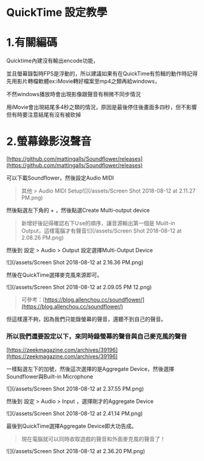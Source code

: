 # QuickTime 設定教學

# 1.有關編碼

Quicktime內建沒有輸出encode功能，

並且螢幕錄製時FPS是浮動的，所以建議如果有在QuickTime有剪輯的動作時記得先用影片轉檔軟體ex:iMovie轉好檔案至mp4之類再給windows，

不然windows播放時會出現影像跟聲音有稍微不同步情況

用iMovie會出現結尾多4秒之類的情況，原因是最後停住後畫面多四秒，但不影響  
但有時要注意結尾有沒有被砍掉

# 2.螢幕錄影沒聲音

[https://github.com/mattingalls/Soundflower/releases](https://github.com/mattingalls/Soundflower/releases)

可以下載Soundflower，然後設定Audio MIDI

> 其他 &gt; Audio MIDI Setup![](/assets/Screen Shot 2018-08-12 at 2.11.27 PM.png)

然後點選左下角的 + ，然後點選Create Multi-output device

> 新增好後記得確認右下U se的順序，讓音源輸出第一個是 Muilt-in Output，這樣電腦才有聲音![](/assets/Screen Shot 2018-08-12 at 2.08.26 PM.png)

然後到 設定 &gt; Audio &gt; Output 設定選擇Multi-Output Device

![](/assets/Screen Shot 2018-08-12 at 2.16.36 PM.png)

然後在QuickTime選擇麥克風來源即可。

![](/assets/Screen Shot 2018-08-12 at 2.09.05 PM 12.png)

> 可參考：[https://blog.allenchou.cc/soundflower/](https://blog.allenchou.cc/soundflower/)

但這樣還不夠，因為我們只能錄螢幕的聲音，還聽不到自己的聲音。

### 所以我們還要設定以下，來同時錄螢幕的聲音與自己麥克風的聲音

[https://zeekmagazine.com/archives/39196](https://zeekmagazine.com/archives/39196)

一樣點選左下的加號，然後這次選擇的是Aggregate Device，然後選擇Soundflower與Built-in Microphone

![](/assets/Screen Shot 2018-08-12 at 2.37.55 PM.png)

然後到 設定 &gt; Audio &gt; Input ，選擇剛才的Aggregate Device

![](/assets/Screen Shot 2018-08-12 at 2.41.14 PM.png)

最後到QuickTime選擇Aggregate Device即大功告成。

> 現在電腦就可以同時收取遊戲的聲音和外面麥克風的聲音了！

![](/assets/Screen Shot 2018-08-12 at 2.36.20 PM.png)

